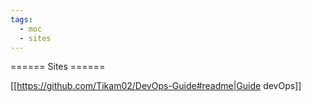 ```yaml
---
tags:
  - moc
  - sites
---
```


====== Sites ======

[[https://github.com/Tikam02/DevOps-Guide#readme|Guide devOps]]